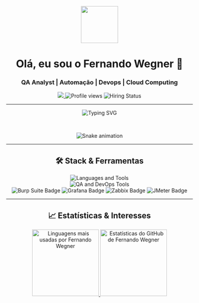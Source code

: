 <div align="center">
  <img src="[https://media.giphy.com/media/M9gbBkK8tsV3i/giphy.gif](https://media4.giphy.com/media/v1.Y2lkPTc5MGI3NjExY2F5YnRxeWp5enM3Y3p1cTJtcTJhZWlmcW02N251cTJwYjUzMGdxMSZlcD12MV9pbnRlcm5hbF9naWZfYnlfaWQmY3Q9Zw/26tn33aiTi1jkl6H6/giphy.gif)" width="100"/>
  
  <h1>Olá, eu sou o Fernando Wegner 👋</h1>
  
  <h3 align="center">QA Analyst | Automação | Devops | Cloud Computing</h3>
  
  <p align="center">
    <a href="https://www.linkedin.com/in/fernando-wegner-186235191/">
      <img src="https://img.shields.io/badge/LinkedIn-0077B5?style=for-the-badge&logo=linkedin&logoColor=white"/>
    </a>
    <img src="https://komarev.com/ghpvc/?username=Wegnernando94&style=for-the-badge&color=008080" alt="Profile views" />
    <img src="https://img.shields.io/badge/-FF6F00?style=for-the-badge&logo=git" alt="Hiring Status"/>
  </p>
  
  ---
  
  <p align="center">
    <img src="https://readme-typing-svg.herokuapp.com?font=Fira+Code&size=25&center=true&vCenter=true&width=600&lines=Garantindo+Qualidade+e+Segurança;Testes+Automatizados+(Cypress,+Appium);CI%2FCD+com+Jenkins;Monitoramento+com+Grafana+e+Zabbix" alt="Typing SVG"/>
  </p>
  
  <br>
  <p align="center">
    <img src="https://github.com/Wegnernando94/wegnernando94/raw/output/github-contribution-grid-snake.gif" alt="Snake animation" />
  </p>

  ---

  
  <h2>🛠️ Stack & Ferramentas</h2>
  
  <p align="center">
    <img src="https://skillicons.dev/icons?i=ts,js,java,python,docker,kubernetes" alt="Languages and Tools" />
    <br>
    <img src="https://skillicons.dev/icons?i=cypress,appium,postman,jenkins,azure,aws" alt="QA and DevOps Tools" />
    <br>
    <img src="https://img.shields.io/badge/Burp_Suite-FF6633?style=flat-square&logo=burp-suite&logoColor=white" alt="Burp Suite Badge"/>
    <img src="https://img.shields.io/badge/Grafana-F46800?style=flat-square&logo=grafana&logoColor=white" alt="Grafana Badge"/>
    <img src="https://img.shields.io/badge/Zabbix-CC0000?style=flat-square&logo=zabbix&logoColor=white" alt="Zabbix Badge"/>
    <img src="https://img.shields.io/badge/JMeter-1A79C3?style=flat-square&logo=apache&logoColor=white" alt="JMeter Badge"/>
  </p>

  ---
 <h2>📈 Estatísticas & Interesses</h2>
  
<div align="center">
  <a href="https://github.com/Wegnernando94/">
    <img loading="lazy" height="180em" src="https://github-readme-stats.vercel.app/api/top-langs?username=Wegnernando94&layout=compact&langs_count=7&theme=dark" alt="Linguagens mais usadas por Fernando Wegner" />
    <img loading="lazy" height="180em" src="https://github-readme-stats.vercel.app/api?username=Wegnernando94&show_icons=true&theme=dark&include_all_commits=true&count_private=true&cache_seconds=0" alt="Estatísticas do GitHub de Fernando Wegner" />
  </a>
</div>


